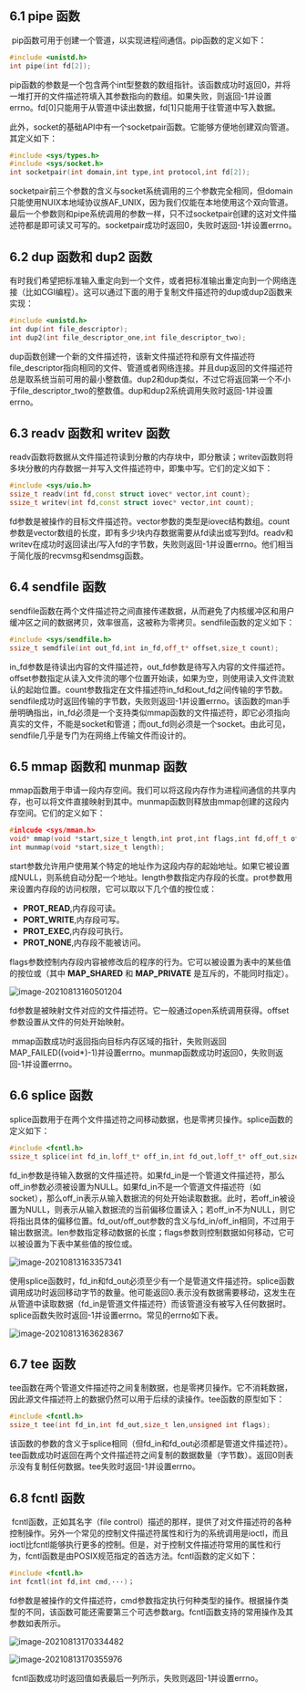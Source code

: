 ## 6.1 pipe 函数

​	pip函数可用于创建一个管道，以实现进程间通信。pip函数的定义如下：

```c++
#include <unistd.h>
int pipe(int fd[2]);
```

​	pip函数的参数是一个包含两个int型整数的数组指针。该函数成功时返回0，并将一堆打开的文件描述符填入其参数指向的数组。如果失败，则返回-1并设置errno。fd[0]只能用于从管道中读出数据，fd[1]只能用于往管道中写入数据。

​	此外，socket的基础API中有一个socketpair函数。它能够方便地创建双向管道。其定义如下：

```c++
#include <sys/types.h>
#include <sys/socket.h>
int socketpair(int domain,int type,int protocol,int fd[2]);
```

​	socketpair前三个参数的含义与socket系统调用的三个参数完全相同，但domain只能使用NUIX本地域协议族AF_UNIX，因为我们仅能在本地使用这个双向管道。最后一个参数则和pipe系统调用的参数一样，只不过socketpair创建的这对文件描述符都是即可读又可写的。socketpair成功时返回0，失败时返回-1并设置errno。

## 6.2 dup 函数和 dup2 函数

​	有时我们希望把标准输入重定向到一个文件，或者把标准输出重定向到一个网络连接（比如CGI编程）。这可以通过下面的用于复制文件描述符的dup或dup2函数来实现：

```c++
#include <unistd.h>
int dup(int file_descriptor);
int dup2(int file_descriptor_one,int file_descriptor_two);
```

​	dup函数创建一个新的文件描述符，该新文件描述符和原有文件描述符file_descriptor指向相同的文件、管道或者网络连接。并且dup返回的文件描述符总是取系统当前可用的最小整数值。dup2和dup类似，不过它将返回第一个不小于file_descriptor_two的整数值。dup和dup2系统调用失败时返回-1并设置errno。

## 6.3 readv 函数和 writev 函数

​	readv函数将数据从文件描述符读到分散的内存块中，即分散读；writev函数则将多块分散的内存数据一并写入文件描述符中，即集中写。它们的定义如下：

```c++
#include <sys/uio.h>
ssize_t readv(int fd,const struct iovec* vector,int count);
ssize_t writev(int fd,const struct iovec* vector,int count);
```

​	fd参数是被操作的目标文件描述符。vector参数的类型是iovec结构数组。count参数是vector数组的长度，即有多少块内存数据需要从fd读出或写到fd。readv和writev在成功时返回读出/写入fd的字节数，失败则返回-1并设置errno。他们相当于简化版的recvmsg和sendmsg函数。

## 6.4 sendfile 函数

​	sendfile函数在两个文件描述符之间直接传递数据，从而避免了内核缓冲区和用户缓冲区之间的数据拷贝，效率很高，这被称为零拷贝。sendfile函数的定义如下：

```c++
#include <sys/sendfile.h>
ssize_t semdfile(int out_fd,int in_fd,off_t* offset,size_t count);
```

​	in_fd参数是待读出内容的文件描述符，out_fd参数是待写入内容的文件描述符。offset参数指定从读入文件流的哪个位置开始读，如果为空，则使用读入文件流默认的起始位置。count参数指定在文件描述符in_fd和out_fd之间传输的字节数。sendfile成功时返回传输的字节数，失败则返回-1并设置errno。该函数的man手册明确指出，in_fd必须是一个支持类似mmap函数的文件描述符，即它必须指向真实的文件，不能是socket和管道；而out_fd则必须是一个socket。由此可见，sendfile几乎是专门为在网络上传输文件而设计的。

## 6.5 mmap 函数和 munmap 函数

​	mmap函数用于申请一段内存空间。我们可以将这段内存作为进程间通信的共享内存，也可以将文件直接映射到其中。munmap函数则释放由mmap创建的这段内存空间。它们的定义如下：

```c++
#inlcude <sys/mman.h>
void* mmap(void *start,size_t length,int prot,int flags,int fd,off_t offset);
int munmap(void *start,size_t length);
```

​	start参数允许用户使用某个特定的地址作为这段内存的起始地址。如果它被设置成NULL，则系统自动分配一个地址。length参数指定内存段的长度。prot参数用来设置内存段的访问权限，它可以取以下几个值的按位或：

- **PROT_READ**,内存段可读。
- **PORT_WRITE**,内存段可写。
- **PROT_EXEC**,内存段可执行。
- **PROT_NONE**,内存段不能被访问。

​    flags参数控制内存段内容被修改后的程序的行为。它可以被设置为表中的某些值的按位或（其中 **MAP_SHARED** 和 **MAP_PRIVATE** 是互斥的，不能同时指定）。 

![image-20210813160501204](https://github.com/yfwang0216/Linux-/blob/main/imgs/image-20210813160501204.png?raw=true)

​	fd参数是被映射文件对应的文件描述符。它一般通过open系统调用获得。offset参数设置从文件的何处开始映射。

​	mmap函数成功时返回指向目标内存区域的指针，失败则返回 MAP_FAILED((void*)-1)并设置errno。munmap函数成功时返回0，失败则返回-1并设置errno。

## 6.6 splice 函数

​	splice函数用于在两个文件描述符之间移动数据，也是零拷贝操作。splice函数的定义如下：

```c++
#include <fcntl.h>
ssize_t splice(int fd_in,loff_t* off_in,int fd_out,loff_t* off_out,size_t len,unsigned int flags);
```

​	fd_in参数是待输入数据的文件描述符。如果fd_in是一个管道文件描述符，那么off_in参数必须被设置为NULL。如果fd_in不是一个管道文件描述符（如socket），那么off_in表示从输入数据流的何处开始读取数据。此时，若off_in被设置为NULL，则表示从输入数据流的当前偏移位置读入；若off_in不为NULL，则它将指出具体的偏移位置。fd_out/off_out参数的含义与fd_in/off_in相同，不过用于输出数据流。len参数指定移动数据的长度；flags参数则控制数据如何移动，它可以被设置为下表中某些值的按位或。

![image-20210813163357341](https://github.com/yfwang0216/Linux-/blob/main/imgs/image-20210813163357341.png?raw=true)

​	使用splice函数时，fd_in和fd_out必须至少有一个是管道文件描述符。splice函数调用成功时返回移动字节的数量。他可能返回0.表示没有数据需要移动，这发生在从管道中读取数据（fd_in是管道文件描述符）而该管道没有被写入任何数据时。splice函数失败时返回-1并设置errno。常见的errno如下表。

![image-20210813163628367](https://github.com/yfwang0216/Linux-/blob/main/imgs/image-20210813163628367.png?raw=true)

## 6.7 tee 函数

​	tee函数在两个管道文件描述符之间复制数据，也是零拷贝操作。它不消耗数据，因此源文件描述符上的数据仍然可以用于后续的读操作。tee函数的原型如下：

```c++
#include <fcntl.h>
ssize_t tee(int fd_in,int fd_out,size_t len,unsigned int flags);
```

​	该函数的参数的含义于splice相同（但fd_in和fd_out必须都是管道文件描述符）。tee函数成功时返回在两个文件描述符之间复制的数据数量（字节数）。返回0则表示没有复制任何数据。tee失败时返回-1并设置errno。

## 6.8 fcntl 函数

​	fcntl函数，正如其名字（file control）描述的那样，提供了对文件描述符的各种控制操作。另外一个常见的控制文件描述符属性和行为的系统调用是ioctl，而且ioctl比fcntl能够执行更多的控制。但是，对于控制文件描述符常用的属性和行为，fcntl函数是由POSIX规范指定的首选方法。fcntl函数的定义如下：

```c++
#include <fcntl.h>
int fcntl(int fd,int cmd,···)；
```

​	fd参数是被操作的文件描述符，cmd参数指定执行何种类型的操作。根据操作类型的不同，该函数可能还需要第三个可选参数arg。fcntl函数支持的常用操作及其参数如表所示。

![image-20210813170334482](https://github.com/yfwang0216/Linux-/blob/main/imgs/image-20210813170334482.png?raw=true)

![image-20210813170355976](https://github.com/yfwang0216/Linux-/blob/main/imgs/image-20210813170355976.png?raw=true)

​	fcntl函数成功时返回值如表最后一列所示，失败则返回-1并设置errno。
